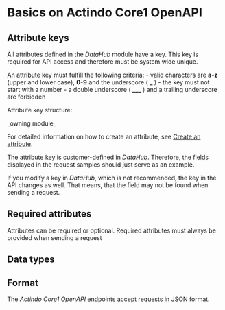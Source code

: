 # Basics on Actindo Core1 OpenAPI

## Attribute keys  

All attributes defined in the *DataHub* module have a key. This key is required for API access and therefore must be system wide unique. 

An attribute key must fulfill the following criteria:
    - valid characters are **a-z** (upper and lower case), **0-9** and the underscore ( **_** )
    - the key must not start with a number
    - a double underscore ( **___** ) and a trailing underscore are forbidden

[comment]: <> (Das stimmt nicht, mit dem double underscore, oder?)

Attribute key structure:

\_owning module_

For detailed information on how to create an attribute, see [Create an attribute](../../DataHub/Integration/01_ManageAttributes.md#create-an-attribute).




The attribute key is customer-defined in *DataHub*. Therefore, the fields displayed in the request samples should just serve as an example.   

If you modify a key in *DataHub*, which is not recommended, the key in the API changes as well. That means, that the field may not be found when sending a request.

## Required attributes  

Attributes can be required or optional. Required attributes must always be provided when sending a request

## Data types  



## Format  

The *Actindo Core1 OpenAPI* endpoints accept requests in JSON format. 

